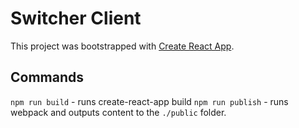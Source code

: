 # Switcher Client

This project was bootstrapped with [Create React App](https://github.com/facebookincubator/create-react-app).

## Commands

`npm run build` - runs create-react-app build
`npm run publish` - runs webpack and outputs content to the `./public` folder.
